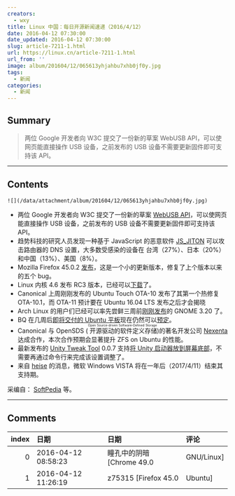 ```yaml
---
creators:
  - wxy
title: Linux 中国：每日开源新闻速递（2016/4/12）
date: 2016-04-12 07:30:00
date_updated: 2016-04-12 07:30:00
slug: article-7211-1.html
url: https://linux.cn/article-7211-1.html
url_from: ''
image: album/201604/12/065613yhjahbu7xhb0jf0y.jpg
tags:
  - 新闻
categories:
  - 新闻
---
```


## Summary

> 两位 Google 开发者向 W3C 提交了一份新的草案  WebUSB API，可以使网页能直接操作 USB 设备，之前发布的 USB 设备不需要更新固件即可支持该 API。

***

<!-- more -->

## Contents

`![](/data/attachment/album/201604/12/065613yhjahbu7xhb0jf0y.jpg)`

* 两位 Google 开发者向 W3C 提交了一份新的草案 [WebUSB API](https://wicg.github.io/webusb/)，可以使网页能直接操作 USB 设备，之前发布的 USB 设备不需要更新固件即可支持该 API。
* 趋势科技的研究人员发现一种基于 JavaScript 的恶意软件 [JS\_JITON](http://blog.trendmicro.com/trendlabs-security-intelligence/mobile-devices-used-to-execute-dns-malware-against-home-routers/) 可以攻击路由器的 DNS 设置，大多数受感染的设备在 台湾（27%）、日本（20%）和中国（13%）、美国（8%）。
* Mozilla Firefox 45.0.2 [发布](https://www.mozilla.org/en-US/firefox/45.0.2/releasenotes/)，这是一个小的更新版本，修复了上个版本以来的五个 bug。
* Linux 内核 4.6 发布 RC3 版本，已经可以[下载](http://kernel.org/)了。
* Canonical 上周刚刚发布的 Ubuntu Touch OTA-10 发布了其第一个热修复 OTA-10.1，而 OTA-11 预计要在 Ubuntu 16.04 LTS 发布之后才会揭晓
* Arch Linux 的用户们已经可以率先尝鲜三周前[刚刚发布](https://linux.cn/article-7150-1.html)的 GNOME 3.20 了。
* BQ 在几周后[即将交付的 Ubuntu 平板](https://linux.cn/article-7166-1.html)现在仍然可以[预定](https://store.bq.com/en/ubuntu-edition-aquaris-m10/)。
* Canonical 与 OpenSDS (<ruby> 开源驱动的软件定义存储 <rp>  （ </rp> <rt>  Open Source-driven Software-Defined Storage </rt> <rp>  ） </rp></ruby>)的著名开发公司 [Nexenta](https://nexenta.com/) 达成合作，本次合作预期会显著提升 ZFS on Ubuntu 的性能。
* 最新发布的 [Unity Tweak Tool](https://launchpad.net/unity-tweak-tool) 0.0.7 支持[将 Unity 启动器放到屏幕底部](https://linux.cn/article-7127-1.html)，不需要再通过命令行来完成该设置调整了。
* 来自 [heise](http://www.heise.de/newsticker/meldung/Letztes-Support-Jahr-fuer-Windows-Vista-3164355.html) 的消息，微软 Windows VISTA 将在一年后（2017/4/11）结束其支持期。

采编自： [SoftPedia](http://www.softpedia.com/) 等。

***

## Comments

|   index | 日期                | 日期                                 | 评论                                                                               |
|--------:|:--------------------|:-------------------------------------|:-----------------------------------------------------------------------------------|
|       0 | 2016-04-12 08:58:23 | 瞳孔中的阴暗 [Chrome 49.0|GNU/Linux] | Gnome 3.20感觉是个坑阿 后悔升级了。。。                                            |
|       1 | 2016-04-12 11:26:19 | z75315 [Firefox 45.0|Ubuntu]         | 这个unity-tweak-tool是个坑啊，貌似只能在ubuntu16.04上用，我试了一下14.04，不成功。 |
